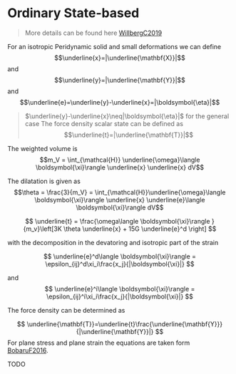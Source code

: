 # Ordinary State-based
> More details can be found here [WillbergC2019](@cite)

For an isotropic Peridynamic solid and small deformations we can define $$\underline{x}=|\underline{\mathbf{X}}|$$ and  $$\underline{y}=|\underline{\mathbf{Y}}|$$
and 
$$\underline{e}=\underline{y}-\underline{x}=|\boldsymbol{\eta}|$$

>$\underline{y}-\underline{x}\neq|\boldsymbol{\eta}|$ for the general case
The force density scalar state can be defined as
$$\underline{t}=|\underline{\mathbf{T}}|$$

The weighted volume is
$$m_V = \int_{\mathcal{H}} \underline{\omega}\langle \boldsymbol{\xi}\rangle \underline{x} \underline{x} dV$$

The dilatation is given as 
$$\theta = \frac{3}{m_V} = \int_{\mathcal{H}}\underline{\omega}\langle \boldsymbol{\xi}\rangle \underline{x} \underline{e}\langle \boldsymbol{\xi}\rangle dV$$

$$ \underline{t} = \frac{\omega\langle \boldsymbol{\xi}\rangle }{m_v}\left[3K \theta \underline{x} + 15G \underline{e}^d  \right] $$

with the decomposition in the devatoring and isotropic part of the strain

$$ \underline{e}^d\langle \boldsymbol{\xi}\rangle = \epsilon_{ij}^d\xi_i\frac{x_j}{|\boldsymbol{\xi}|} $$ 

and 
$$ \underline{e}^i\langle \boldsymbol{\xi}\rangle = \epsilon_{ij}^i\xi_i\frac{x_j}{|\boldsymbol{\xi}|} $$ 

The force density can be determined as

$$ \underline{\mathbf{T}}=\underline{t}\frac{\underline{\mathbf{Y}}}{|\underline{\mathbf{Y}}|} $$
For plane stress and plane strain the equations are taken form [BobaruF2016](@cite).

TODO
